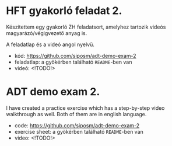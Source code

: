 # HFT gyakorló feladat 2.

Készítettem egy gyakorló ZH feladatsort, amelyhez tartozik videós magyarázó/végigvezető anyag is.

A feladatlap és a videó angol nyelvű.

- kód: https://github.com/siposm/adt-demo-exam-2
- feladatlap: a gyökérben található `README`-ben van
- videó: <!TODO!>

# ADT demo exam 2.

I have created a practice exercise which has a step-by-step video walkthrough as well. Both of them are in english language.

- code: https://github.com/siposm/adt-demo-exam-2
- exercise sheet: a gyökérben található `README`-ben van
- video: <!TODO!>
